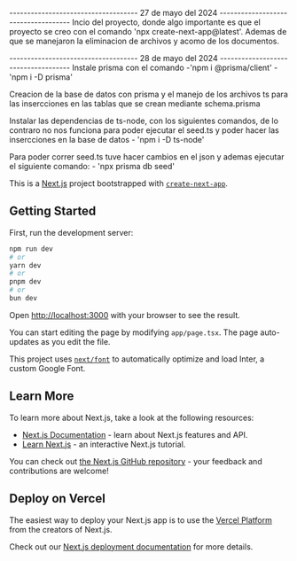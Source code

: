 ------------------------------------ 27 de mayo del 2024 ------------------------------------
Incio del proyecto, donde algo importante es que el proyecto se creo con el comando 'npx create-next-app@latest'.
Ademas de que se manejaron la eliminacion de archivos y acomo de los documentos.

------------------------------------ 28 de mayo del 2024 ------------------------------------
Instale prisma con el comando 
    -'npm i @prisma/client'
    -'npm i -D prisma'
 
Creacion de la base de datos con prisma y el manejo de los archivos ts para las insercciones en las tablas que se crean mediante schema.prisma

Instalar las dependencias de ts-node, con los siguientes comandos, de lo contraro no nos funciona para poder ejecutar el seed.ts y poder hacer las insercciones en la base de datos
    - 'npm i -D ts-node'

Para poder correr seed.ts tuve hacer cambios en el json y ademas ejecutar el siguiente comando:
    - 'npx prisma db seed'




This is a [Next.js](https://nextjs.org/) project bootstrapped with [`create-next-app`](https://github.com/vercel/next.js/tree/canary/packages/create-next-app).

## Getting Started

First, run the development server:

```bash
npm run dev
# or
yarn dev
# or
pnpm dev
# or
bun dev
```

Open [http://localhost:3000](http://localhost:3000) with your browser to see the result.

You can start editing the page by modifying `app/page.tsx`. The page auto-updates as you edit the file.

This project uses [`next/font`](https://nextjs.org/docs/basic-features/font-optimization) to automatically optimize and load Inter, a custom Google Font.

## Learn More

To learn more about Next.js, take a look at the following resources:

- [Next.js Documentation](https://nextjs.org/docs) - learn about Next.js features and API.
- [Learn Next.js](https://nextjs.org/learn) - an interactive Next.js tutorial.

You can check out [the Next.js GitHub repository](https://github.com/vercel/next.js/) - your feedback and contributions are welcome!

## Deploy on Vercel

The easiest way to deploy your Next.js app is to use the [Vercel Platform](https://vercel.com/new?utm_medium=default-template&filter=next.js&utm_source=create-next-app&utm_campaign=create-next-app-readme) from the creators of Next.js.

Check out our [Next.js deployment documentation](https://nextjs.org/docs/deployment) for more details.

